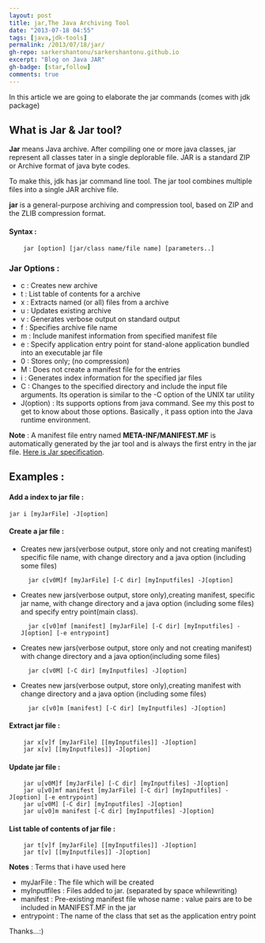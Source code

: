 ```yaml
---
layout: post
title: jar,The Java Archiving Tool
date: "2013-07-18 04:55"
tags: [java,jdk-tools]
permalink: /2013/07/18/jar/
gh-repo: sarkershantonu/sarkershantonu.github.io
excerpt: "Blog on Java JAR"
gh-badge: [star,follow]
comments: true
---
```

In this article we are going to elaborate the jar commands (comes with jdk package)

## What is Jar & Jar tool?
**Jar** means Java archive. After compiling one or more java classes, jar represent all classes tater in a single deplorable file. JAR is a standard ZIP or Archive format of java byte codes. 

To make this, jdk has jar command line tool. The jar tool combines multiple files into a single JAR archive file. 

**jar** is a general-purpose archiving and compression tool, based on ZIP and the ZLIB compression format.

#### Syntax :
 
        jar [option] [jar/class name/file name] [parameters..]

### Jar Options : 
- c : Creates new archive
- t : List table of contents for a archive
- x : Extracts named (or all) files from a archive
- u : Updates existing archive
- v : Generates verbose output on standard output
- f :  Specifies archive file name
- m : Include manifest information from specified manifest file
- e : Specify application entry point for stand-alone application bundled into an executable jar file
- 0 : Stores only; (no compression)
- M : Does not create a manifest file for the entries
- i : Generates index information for the specified jar files
- C : Changes to the specified directory and include the input file arguments. Its operation is similar to the -C option of the UNIX tar utility
- J(option) : Its supports options from java command. See my this post to get to know about those options.  Basically , it pass option into the Java runtime environment. 

**Note** : A manifest file entry named **META-INF/MANIFEST.MF** is automatically generated by the jar tool and is always the first entry in the jar file. [Here is Jar specification](http://docs.oracle.com/javase/7/docs/technotes/guides/jar/jar.html#JAR%20Manifest). 

## Examples : 

#### Add a index to jar file : 

    jar i [myJarFile] -J[option] 

#### Create a jar file : 
- Creates new jars(verbose output, store only and not creating manifest) specific file name, with change directory and a java option (including some files)
 
        jar c[v0M]f [myJarFile] [-C dir] [myInputfiles] -J[option]

- Creates new jars(verbose output, store only),creating manifest, specific jar name, with change directory and a java option (including some files) and specify entry point(main class).
 
        jar c[v0]mf [manifest] [myJarFile] [-C dir] [myInputfiles] -J[option] [-e entrypoint]

- Creates new jars(verbose output, store only and not creating manifest) with change directory and a java option(including some files)

        jar c[v0M] [-C dir] [myInputfiles] -J[option]

- Creates new jars(verbose output, store only),creating manifest with change directory and a java option (including some files)

        jar c[v0]m [manifest] [-C dir] [myInputfiles] -J[option]

#### Extract jar file : 

        jar x[v]f [myJarFile] [[myInputfiles]] -J[option]
        jar x[v] [[myInputfiles]] -J[option]

#### Update jar file : 

        jar u[v0M]f [myJarFile] [-C dir] [myInputfiles] -J[option]
        jar u[v0]mf manifest [myJarFile] [-C dir] [myInputfiles] -J[option] [-e entrypoint]
        jar u[v0M] [-C dir] [myInputfiles] -J[option]
        jar u[v0]m manifest [-C dir] [myInputfiles] -J[option]

#### List table of contents of jar file : 

        jar t[v]f [myJarFile] [[myInputfiles]] -J[option]
        jar t[v] [[myInputfiles]] -J[option]

**Notes** : Terms that i have used here 
- myJarFile : The file which will be created
- myInputfiles : Files added to jar. (separated by space whilewriting)
- manifest : Pre-existing manifest file whose name : value pairs are to be included in MANIFEST.MF in the jar
- entrypoint : The name of the class that set as the application entry point 


Thanks...:)